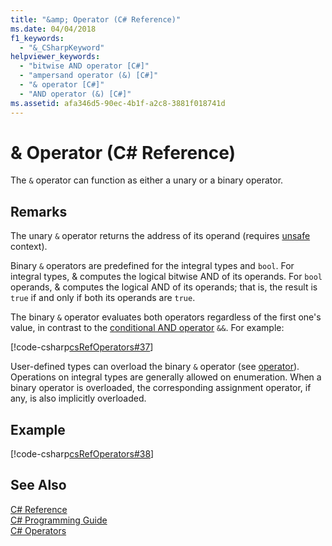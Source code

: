 ```yaml
---
title: "&amp; Operator (C# Reference)"
ms.date: 04/04/2018
f1_keywords: 
  - "&_CSharpKeyword"
helpviewer_keywords: 
  - "bitwise AND operator [C#]"
  - "ampersand operator (&) [C#]"
  - "& operator [C#]"
  - "AND operator (&) [C#]"
ms.assetid: afa346d5-90ec-4b1f-a2c8-3881f018741d
---
```

# &amp; Operator (C# Reference)
The `&` operator can function as either a unary or a binary operator.  
  
## Remarks  
 The unary `&` operator returns the address of its operand (requires [unsafe](../../../csharp/language-reference/keywords/unsafe.md) context).  
  
 Binary `&` operators are predefined for the integral types and `bool`. For integral types, & computes the logical bitwise AND of its operands. For `bool` operands, & computes the logical AND of its operands; that is, the result is `true` if and only if both its operands are `true`.  
  
 The binary `&` operator evaluates both operators regardless of the first one's value, in contrast to the [conditional AND operator](../../../csharp/language-reference/operators/conditional-and-operator.md) `&&`. For example:  
  
 [!code-csharp[csRefOperators#37](../../../csharp/language-reference/operators/codesnippet/CSharp/and-operator_1.cs)]  
  
 User-defined types can overload the binary `&` operator (see [operator](../../../csharp/language-reference/keywords/operator.md)). Operations on integral types are generally allowed on enumeration. When a binary operator is overloaded, the corresponding assignment operator, if any, is also implicitly overloaded.  
  
## Example  
 [!code-csharp[csRefOperators#38](../../../csharp/language-reference/operators/codesnippet/CSharp/and-operator_2.cs)]  
  
## See Also  
 [C# Reference](../../../csharp/language-reference/index.md)  
 [C# Programming Guide](../../../csharp/programming-guide/index.md)  
 [C# Operators](../../../csharp/language-reference/operators/index.md)
